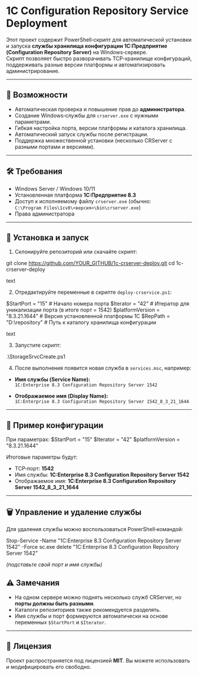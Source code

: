 # 1C Configuration Repository Service Deployment

Этот проект содержит PowerShell‑скрипт для автоматической установки и запуска **службы хранилища конфигурации 1С:Предприятие (Configuration Repository Server)** на Windows‑сервере.  
Скрипт позволяет быстро разворачивать TCP‑хранилище конфигураций, поддерживать разные версии платформы и автоматизировать администрирование.

---

## 📌 Возможности

- Автоматическая проверка и повышение прав до **администратора**.
- Создание Windows‑службы для `crserver.exe` с нужными параметрами.
- Гибкая настройка порта, версии платформы и каталога хранилища.
- Автоматический запуск службы после регистрации.
- Поддержка множественной установки (несколько CRServer с разными портами и версиями).

---

## 🛠 Требования

- Windows Server / Windows 10/11  
- Установленная платформа **1С:Предприятие 8.3**  
- Доступ к исполняемому файлу `crserver.exe` (обычно:  
  `C:\Program Files\1cv8\<версия>\bin\crserver.exe`)  
- Права администратора  

---

## 🚀 Установка и запуск

1. Склонируйте репозиторий или скачайте скрипт:

git clone https://github.com/YOUR_GITHUB/1c-crserver-deploy.git
cd 1c-crserver-deploy

text

2. Отредактируйте переменные в скрипте `deploy-crservice.ps1`:

$StartPort = "15" # Начало номера порта
$Iterator = "42" # Итератор для уникализации порта (в итоге порт = 1542)
$platformVersion = "8.3.21.1644" # Версия установленной платформы 1С
$RepPath = "D:\repository" # Путь к каталогу хранилища конфигурации

text

3. Запустите скрипт:

.\StorageSrvcCreate.ps1



4. После выполнения появится новая служба в `services.msc`, например:

- **Имя службы (Service Name):**  
  `1C:Enterprise 8.3 Configuration Repository Server 1542`

- **Отображаемое имя (Display Name):**  
  `1C:Enterprise 8.3 Configuration Repository Server 1542_8_3_21_1644`

---

## 🧩 Пример конфигурации

При параметрах:
$StartPort = "15"
$Iterator = "42"
$platformVersion = "8.3.21.1644"


Итоговые параметры будут:  
- TCP‑порт: **1542**  
- Имя службы: **1C:Enterprise 8.3 Configuration Repository Server 1542**  
- Отображаемое имя: **1C:Enterprise 8.3 Configuration Repository Server 1542_8_3_21_1644**

---

## 🗑 Управление и удаление службы

Для удаления службы можно воспользоваться PowerShell‑командой:

Stop-Service -Name "1C:Enterprise 8.3 Configuration Repository Server 1542" -Force
sc.exe delete "1C:Enterprise 8.3 Configuration Repository Server 1542"

*(подставьте свой порт и имя службы)*

## ⚠️ Замечания

- На одном сервере можно поднять несколько служб CRServer, но **порты должны быть разными**.  
- Каталоги репозиториев также рекомендуется разделять.  
- Имя службы и порт формируются автоматически на основе переменных `$StartPort` и `$Iterator`.

---

## 📄 Лицензия

Проект распространяется под лицензией **MIT**. Вы можете использовать и модифицировать его свободно.
